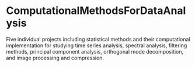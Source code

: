 # ComputationalMethodsForDataAnalysis
Five individual projects including statistical methods and their computational implementation for studying time series analysis, spectral analysis, filtering methods, principal component analysis, orthogonal mode decomposition, and image processing and compression.
